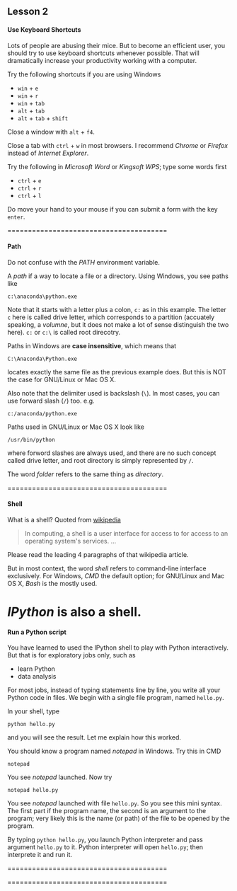 
Lesson 2
--------

#### Use Keyboard Shortcuts ####

Lots of people are abusing their mice. But to become an efficient user, you
should try to use keyboard shortcuts whenever possible. That will dramatically
increase your productivity working with a computer. 

Try the following shortcuts if you are using Windows

+ `win` + `e`
+ `win` + `r`
+ `win` + `tab`
+ `alt` + `tab`
+ `alt` + `tab` + `shift`

Close a window with `alt` + `f4`.

Close a tab with `ctrl` + `w` in most browsers. I recommend *Chrome* or
*Firefox* instead of *Internet Explorer*.

Try the following in *Microsoft Word* or *Kingsoft WPS*; type some words first 

+ `ctrl` + `e` 
+ `ctrl` + `r`
+ `ctrl` + `l`

Do move your hand to your mouse if you can submit a form with the key `enter`.

=======================================

#### Path ####

Do not confuse with the *PATH* environment variable.

A *path* if a way to locate a file or a directory. Using Windows, you see paths
like

    c:\anaconda\python.exe

Note that it starts with a letter plus a colon, `c:` as in this example. The
letter `c` here is called drive letter, which corresponds to a partition
(accuately speaking, a *volumne*, but it does not make a lot of sense distinguish
the two here). `c:` or `c:\` is called root direcotry. 

Paths in Windows are **case insensitive**, which means that

    C:\Anaconda\Python.exe

locates exactly the same file as the previous example does. But this is NOT the
case for GNU/Linux or Mac OS X.

Also note that the delimiter used is backslash (`\`). In most cases, you can use
forward slash (`/`) too. e.g.

    c:/anaconda/python.exe

Paths used in GNU/Linux or Mac OS X look like

    /usr/bin/python

where forword slashes are always used, and there are no such concept called
drive letter, and root directory is simply represented by `/`.

The word *folder* refers to the same thing as *directory*.

=======================================

#### Shell ####

What is a shell? Quoted from
[wikipedia](http://en.wikipedia.org/wiki/Shell_%28computing%29)

>    In computing, a shell is a user interface for access to for access to an
>    operating system's services. ...

Please read the leading 4 paragraphs of that wikipedia article.

But in most context, the word *shell* refers to command-line interface
exclusively. For Windows, *CMD* the default option; for GNU/Linux and Mac OS X,
*Bash* is the mostly used.

*IPython* is also a shell.
=======================================

#### Run a Python script ####

You have learned to used the IPython shell to play with Python interactively.
But that is for exploratory jobs only, such as

+ learn Python
+ data analysis

For most jobs, instead of typing statements line by line, you write all your
Python code in files. We begin with a single file program, named `hello.py`. 

In your shell, type

    python hello.py

and you will see the result. Let me explain how this worked.

You should know a program named *notepad* in Windows. Try this in CMD

    notepad

You see *notepad* launched. Now try

    notepad hello.py

You see *notepad* launched with file `hello.py`. So you see this mini syntax.
The first part if the program name, the second is an argument to the program;
very likely this is the name (or path) of the file to be opened by the program.

By typing `python hello.py`, you launch Python interpreter and pass argument
`hello.py` to it. Python interpreter will open `hello.py`; then interprete it
and run it.

=======================================



=======================================

